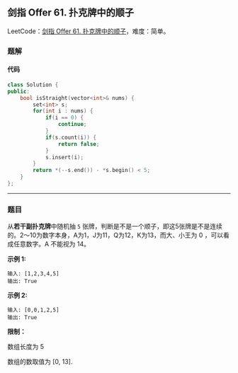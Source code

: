## 剑指 Offer 61. 扑克牌中的顺子

LeetCode：[剑指 Offer 61. 扑克牌中的顺子](https://leetcode.cn/problems/bu-ke-pai-zhong-de-shun-zi-lcof/)，难度：简单。

### 题解

#### 代码

```c++
class Solution {
public:
    bool isStraight(vector<int>& nums) {
        set<int> s;
        for(int i : nums) {
            if(i == 0) {
                continue;
            }
            if(s.count(i)) {
                return false;
            }
            s.insert(i);
        }
        return *(--s.end()) - *s.begin() < 5;    
    }
};
```



---



### 题目

从**若干副扑克牌**中随机抽 `5` 张牌，判断是不是一个顺子，即这5张牌是不是连续的。2～10为数字本身，A为1，J为11，Q为12，K为13，而大、小王为 0 ，可以看成任意数字。A 不能视为 14。

 

**示例 1:**

```
输入: [1,2,3,4,5]
输出: True
```

 

**示例 2:**

```
输入: [0,0,1,2,5]
输出: True
```

 

**限制：**

数组长度为 5 

数组的数取值为 [0, 13].


